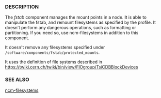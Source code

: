### DESCRIPTION

The _fstab_ component manages the mount points in a node. It is able
to manipulate the fstab, and remount filesystems as specified by the
profile. It doesn't perform any dangerous operations, such as
formatting or partitioning. If you need so, use ncm-filesystems in
addition to this component.

It doesn't remove any filesystems specified under
`/software/components/fstab/protected_mounts`.

It uses the definition of file systems described in
https://twiki.cern.ch/twiki/bin/view/FIOgroup/TsiCDBBlockDevices

### SEE ALSO

[ncm-filesystems](https://metacpan.org/pod/ncm-filesystems)

